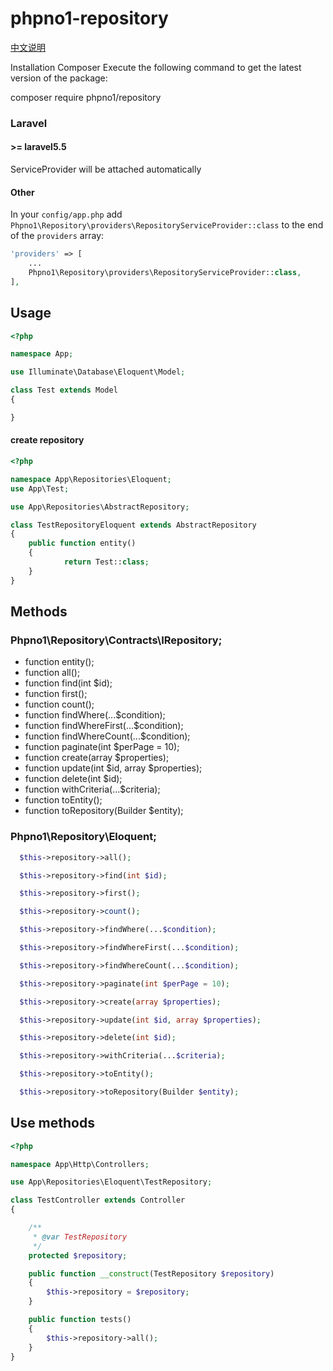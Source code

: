 # phpno1-repository

<a href="https://github.com/yb19890724/phpno1-repository/blob/master/README_CN.md">中文说明</a></p>
Installation
Composer
Execute the following command to get the latest version of the package:

composer require phpno1/repository

### Laravel

#### >= laravel5.5

ServiceProvider will be attached automatically

#### Other

In your `config/app.php` add `Phpno1\Repository\providers\RepositoryServiceProvider::class` to the end of the `providers` array:

```php
'providers' => [
    ...
    Phpno1\Repository\providers\RepositoryServiceProvider::class,
],
```

## Usage

```php
<?php

namespace App;

use Illuminate\Database\Eloquent\Model;

class Test extends Model
{

}
```

#### create repository
```php
<?php

namespace App\Repositories\Eloquent;
use App\Test;

use App\Repositories\AbstractRepository;

class TestRepositoryEloquent extends AbstractRepository
{
    public function entity()
    {
            return Test::class;
    }
}
```

## Methods

### Phpno1\Repository\Contracts\IRepository;

- function entity();
- function all();
- function find(int $id);
- function first();
- function count();
- function findWhere(...$condition);
- function findWhereFirst(...$condition);
- function findWhereCount(...$condition);
- function paginate(int $perPage = 10);
- function create(array $properties);
- function update(int $id, array $properties);
- function delete(int $id);
- function withCriteria(...$criteria);
- function toEntity();
- function toRepository(Builder $entity);

### Phpno1\Repository\Eloquent;


  ```php
    $this->repository->all();
  ```

  ```php
    $this->repository->find(int $id);
  ```

  ```php
    $this->repository->first();
  ```

  ```php
    $this->repository->count();
  ```

  ```php
    $this->repository->findWhere(...$condition);
  ```

  ```php
    $this->repository->findWhereFirst(...$condition);
  ```

  ```php
    $this->repository->findWhereCount(...$condition);
  ```

  ```php
    $this->repository->paginate(int $perPage = 10);
  ```

  ```php
    $this->repository->create(array $properties);
  ```

  ```php
    $this->repository->update(int $id, array $properties);
  ```

  ```php
    $this->repository->delete(int $id);
  ```

  ```php
    $this->repository->withCriteria(...$criteria);
  ```

  ```php
    $this->repository->toEntity();
  ```

  ```php
    $this->repository->toRepository(Builder $entity);
  ```

## Use methods

```php
<?php

namespace App\Http\Controllers;

use App\Repositories\Eloquent\TestRepository;

class TestController extends Controller
{

    /**
     * @var TestRepository
     */
    protected $repository;

    public function __construct(TestRepository $repository)
    {
        $this->repository = $repository;
    }

    public function tests()
    {
        $this->repository->all();
    }
}

```
